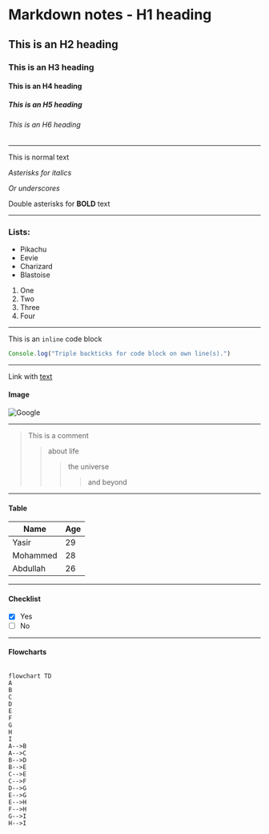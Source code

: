 # Markdown notes - H1 heading
## This is an H2 heading
### This is an H3 heading
#### This is an H4 heading
##### This is an H5 heading
###### This is an H6 heading

---

This is normal text

*Asterisks for italics*

_Or underscores_

Double asterisks for **BOLD** text

---

### Lists:

- Pikachu
- Eevie
- Charizard
- Blastoise

1. One
1. Two
1. Three
2. Four

---

This is an  `inline` code block

```JavaScript
Console.log("Triple backticks for code block on own line(s).")
```

---

Link with [text](https://www.google.co.uk/)

#### Image
![Google](https://www.google.com/images/branding/googlelogo/1x/googlelogo_light_color_272x92dp.png)

---

> This is a comment
>> about life
>>> the universe 
>>>> and beyond

---

#### Table

Name | Age
--- | ---
Yasir | 29
Mohammed | 28
Abdullah | 26

---

#### Checklist

- [x] Yes
- [ ] No

---

#### Flowcharts

```mermaid

flowchart TD
A
B
C
D
E
F
G
H
I
A-->B
A-->C
B-->D
B-->E
C-->E
C-->F
D-->G
E-->G
E-->H
F-->H
G-->I
H-->I


```





